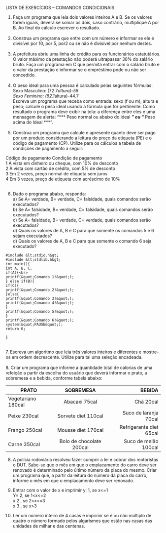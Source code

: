 LISTA DE EXERCÍCIOS – COMANDOS CONDICIONAIS<br>

1. Faça um programa que leia dois valores inteiros A e B. Se os valores forem iguais, deverá se somar os dois, caso contrário,
multiplique A por B. Ao final do cálculo escrever o resultado.<br><br>
2. Construa um programa que entre com um número e informar se ele é divisível por 10, por 5, por2 ou se não é divisível por
nenhum destes.<br><br>
3. A prefeitura abriu uma linha de crédito para os funcionários estatutários. O valor máximo da prestação não poderá ultrapassar
30% do salário bruto. Faça um programa em C que permita entrar com o salário bruto e o valor da prestação e informar se o
empréstimo pode ou não ser concedido.<br><br>
4. O peso ideal para uma pessoa é calculado pelas seguintes fórmulas:<br>
Sexo Masculino: (72.7*altura)-58<br>
Sexo Feminino: (62.1*altura)-44.7<br>
Escreva um programa que receba como entrada: sexo (f ou m), altura e peso; calcule o peso ideal usando a fórmula que for
pertinente. Como resultado o programa deve exibir na tela: a diferença entre eles e uma mensagem de alerta:
“*** Peso normal ou abaixo do ideal ***” ou “*** Peso acima do Ideal ***”.<br><br>
5. Construa um programa que calcule e apresente quanto deve ser pago por um produto considerando a leitura do preço da
etiqueta (PE) e o código de pagamento (CP). Utilize para os cálculos a tabela de condições de pagamento a seguir:<br>

Código de pagamento Condição de pagamento<br>
1 À vista em dinheiro ou cheque, com 10% de desconto<br>
2 À vista com cartão de crédito, com 5% de desconto<br>
3 Em 2 vezes, preço normal de etiqueta sem juros<br>
4 Em 3 vezes, preço de etiqueta com acréscimo de 10%<br><br>

6. Dado o programa abaixo, responda:<br>
a) Se A= verdade, B= verdade, C= falsidade, quais comandos serão executados?<br>
b) Se A= falsidade, B= verdade, C= falsidade, quais comandos serão executados?<br>
c) Se A= falsidade, B= verdade, C= verdade, quais comandos serão executados?<br>
d) Quais os valores de A, B e C para que somente os comandos 5 e 6 sejam executados?<br>
d) Quais os valores de A, B e C para que somente o comando 6 seja executado?<br>

```
#include &lt;stdio.h&gt;
#include &lt;stdlib.h&gt;
int main(){
int A, B, C;
if(A){<br>
printf(&quot;Comando 1!&quot;);
} else if(B){
if(C){
printf(&quot;Comando 2!&quot;);
}else{
printf(&quot;Comando 3!&quot;);
printf(&quot;Comando 4!&quot;);
}
printf(&quot;Comando 5!&quot;);
}
printf(&quot;Comando 6!&quot;);
system(&quot;PAUSE&quot;);
return 0;

}
```
<br>
7. Escreva um algoritmo que leia três valores inteiros e diferentes e mostre-os em ordem decrescente. Utilize para tal uma seleção
encadeada.<br><br>
8. Criar um programa que informe a quantidade total de calorias de uma refeição a partir da escolha do usuário que deverá
informar o prato, a sobremesa e a bebida, conforme tabela abaixo:<br>

| PRATO |  SOBREMESA | BEBIDA |
| ------------- |:-------------:| -----:|
|Vegetariano 180cal | Abacaxi 75cal | Chá 20cal |
|Peixe 230cal |Sorvete diet 110cal| Suco de laranja 70cal|
|Frango 250cal| Mousse diet 170cal| Refrigerante diet 65cal|
|Carne 350cal| Bolo de chocolate 200cal| Suco de melão 100cal|

8. A polícia rodoviária resolveu fazer cumprir a lei e cobrar dos motoristas o DUT. Sabe-se que o mês em que o emplacamento do
carro deve ser renovado é determinado pelo último número da placa do mesmo. Criar um programa que, a partir da leitura do
número da placa do carro, informe o mês em que o emplacamento deve ser renovado.<br>
9. Entrar com o valor de x e imprimir y:
1, se x&lt;=1<br>
Y= 2, se 1&lt;x&lt;=2<br>
x 2 , se 2&lt;x&lt;=3<br>
x 3 , se x&gt;3<br>

10. Ler um número inteiro de 4 casas e imprimir se é ou não múltiplo de quatro o número formado pelos algarismos que estão nas
casas das unidades de milhar e das centenas.<br><br>